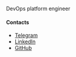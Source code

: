 DevOps platform engineer


#### Contacts

*   [Telegram](https://t.me/DamirRakhimov)
*   [LinkedIn](https://www.linkedin.com/in/DamirRakhimov)
*   [GitHub](https://github.com/koxt)
